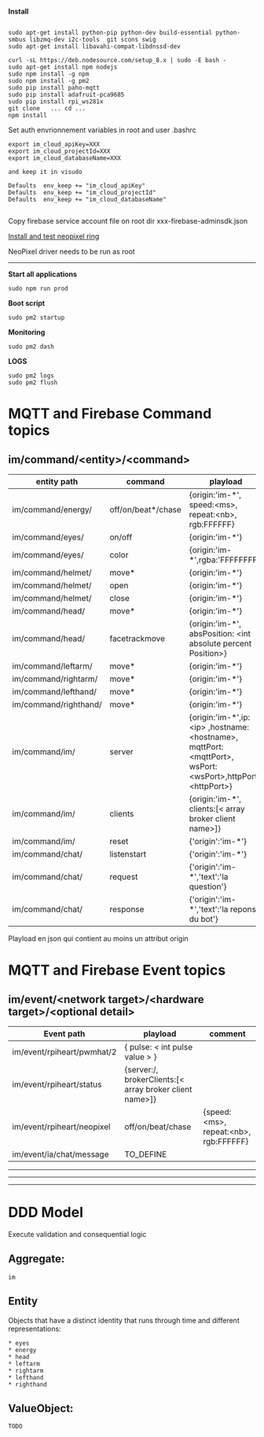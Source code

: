 
**Install**
```

sudo apt-get install python-pip python-dev build-essential python-smbus libzmq-dev i2c-tools  git scons swig
sudo apt-get install libavahi-compat-libdnssd-dev

curl -sL https://deb.nodesource.com/setup_8.x | sudo -E bash -
sudo apt-get install npm nodejs
sudo npm install -g npm
sudo npm install -g pm2
sudo pip install paho-mqtt
sudo pip install adafruit-pca9685
sudo pip install rpi_ws281x
git clone   ... cd ...
npm install
```
Set auth envrionnement variables in  root and user .bashrc
```
export im_cloud_apiKey=XXX
export im_cloud_projectId=XXX
export im_cloud_databaseName=XXX

and keep it in visudo

Defaults  env_keep += "im_cloud_apiKey"
Defaults  env_keep += "im_cloud_projectId"
Defaults  env_keep += "im_cloud_databaseName"


```
Copy firebase service account file on root dir  xxx-firebase-adminsdk.json

[Install and test neopixel ring](./python/plastron/Readme.md)

NeoPixel driver needs to be run as root



---

**Start all applications**
```
sudo npm run prod
```
**Boot script**
```
sudo pm2 startup
```
**Monitoring**
```
sudo pm2 dash
```
**LOGS**
```
sudo pm2 logs
sudo pm2 flush
```


# MQTT and Firebase **Command** topics
##  im/command/\<entity\>/\<command>
entity path|command|playload|comment
--- | --- | --- | ---
im/command/energy/|off/on/beat*/chase| {origin:'im-*', speed:\<ms>, repeat:\<nb>, rgb:FFFFFF}|
im/command/eyes/|on/off| {origin:'im-*'}|
im/command/eyes/|color| {origin:'im-*',rgba:'FFFFFFFF'}|
im/command/helmet/|move*| {origin:'im-*'}
im/command/helmet/|open| {origin:'im-*'}
im/command/helmet/|close| {origin:'im-*'}
im/command/head/|move*| {origin:'im-*'}
im/command/head/|facetrackmove| {origin:'im-*', absPosition: \<int absolute percent Position>}
im/command/leftarm/|move*| {origin:'im-*'}
im/command/rightarm/|move*| {origin:'im-*'}
im/command/lefthand/|move*| {origin:'im-*'}
im/command/righthand/|move*| {origin:'im-*'}
im/command/im/|server| {origin:'im-*',ip:\<ip> ,hostname:\<hostname>, mqttPort:\<mqttPort>, wsPort:\<wsPort>,httpPort:\<httpPort>}
im/command/im/|clients| {origin:'im-*', clients:[\< array broker client name>]}
im/command/im/|reset|{'origin':'im-*'}|
im/command/chat/|listenstart|{'origin':'im-*'}
im/command/chat/|request|{'origin':'im-*','text':'la question'}
im/command/chat/|response|{'origin':'im-*','text':'la reponse du bot'}

Playload en json qui contient au moins un attribut origin

# MQTT and Firebase **Event** topics
## im/event/\<network target>/\<hardware target>/\<optional detail>

Event path|playload|comment
--- | --- | ---
im/event/rpiheart/pwmhat/2 | { pulse: \< int pulse value > }
im/event/rpiheart/status|{server:/<json serverInfo>, brokerClients:[\< array broker client name>]}      
im/event/rpiheart/neopixel|off/on/beat/chase| {speed:\<ms>, repeat:\<nb>, rgb:FFFFFF}
im/event/ia/chat/message|TO_DEFINE

---
---
---

# DDD Model
Execute validation and consequential logic
## Aggregate:

    im
## Entity
Objects that have a distinct identity that runs through time and different representations:

    * eyes
    * energy
    * head
    * leftarm
    * rightarm
    * lefthand
    * righthand
## ValueObject:

    TODO


